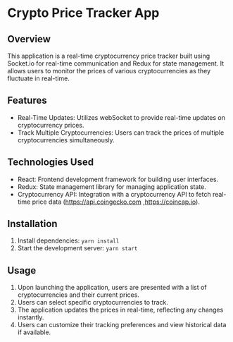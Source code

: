 
# Crypto Price Tracker App

## Overview
This application is a real-time cryptocurrency price tracker built using Socket.io for real-time communication and Redux for state management. It allows users to monitor the prices of various cryptocurrencies as they fluctuate in real-time.

## Features
- Real-Time Updates: Utilizes webSocket to provide real-time updates on cryptocurrency prices.
- Track Multiple Cryptocurrencies: Users can track the prices of multiple cryptocurrencies simultaneously.

## Technologies Used
- React: Frontend development framework for building user interfaces.
- Redux: State management library for managing application state.
- Cryptocurrency API: Integration with a cryptocurrency API to fetch real-time price data (https://api.coingecko.com ,https://coincap.io).

## Installation
1. Install dependencies: `yarn install`
2. Start the development server: `yarn start`

## Usage
1. Upon launching the application, users are presented with a list of cryptocurrencies and their current prices.
2. Users can select specific cryptocurrencies to track.
3. The application updates the prices in real-time, reflecting any changes instantly.
4. Users can customize their tracking preferences and view historical data if available.
